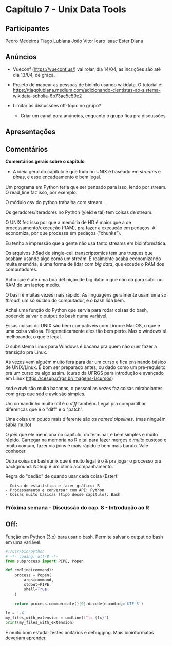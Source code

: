 # Capítulo 7 - Unix Data Tools

## Participantes

Pedro Medeiros
Tiago Lubiana
João Vitor
Ícaro
Isaac
Ester
Diana

## Anúncios

- Vueconf (https://vueconf.us/) vai rolar, dia 14/04, as incrições são até dia 13/04, de graça.

- Projeto de mapear as pessoas de bioinfo usando wikidata. O tutorial  é: https://tiagolubiana.medium.com/adicionando-cientistas-ao-sistema-wikidata-scholia-6b73ae5e59e2

- Limitar as discussões off-topic no grupo?
    - Criar um canal para anúncios, enquanto o grupo fica pra discussões

## Apresentações
## Comentários

**Comentários gerais sobre o capítulo**

- A ideia geral do capítulo é que tudo no UNIX é baseado em _streams_ e _pipes_, e esse encadeamento é bem legal. 

Um programa em Python teria que ser pensado para isso, lendo por stream. O read_line faz isso, por exemplo. 

O módulo csv do python trabalha com stream. 

Os geradores/iteradores no Python (yield e tal) tem coisas de stream.

O UNIX fez isso por que a memória de HD é maior que a de processamento/execução (RAM), pra fazer a execução em pedaços. Aí economiza, por que processa em pedaços ("chunks"). 

Eu tenho a impressão que a gente não usa tanto streams em bioinformática. 

Os arquivos .h5ad de single-cell transcriptomics tem uns truques que acabam usando algo como um stream. E realmente acaba economizando muita memória, é uma forma de lidar com _big data_, que excede o RAM dos computadores. 

Acho que é até uma boa definição de big data: o que não dá para subir no RAM de um laptop médio. 

O bash é muitas vezes mais rápido. 
As linguagens geralmente usam uma só _thread_, um só _núcleo_ do computador, e o bash lida bem. 

Achei uma função do Python que servia para rodar coisas do bash, podendo salvar o output do bash numa variável. 

Essas coisas do UNIX são bem compatíveis com Linux e MacOS, o que é uma coisa valiosa. Filogeneticamente eles tão bem perto. Mas o windows tá melhorando, o que é legal.

O subsistema Linux para Windows é bacana pra quem não quer fazer a transição pra Linux.



As vezes vem alguém muito fera para dar um curso e fica ensinando básico de UNIX/Linux.
É bom ser preparado antes, ou dado como um pré-requisito pra um curso ou algo assim. (curso da UFRGS para introdução e avançado em Linux https://cesup.ufrgs.br/imagens-1/cursos)

_sed_ e _awk_ são muito bacanas, o pessoal as vezes faz coisas mirabolantes com grep que sed e awk são simples.

Um comandinho muito útil é o _diff_ também. Legal pra compartilhar diferenças que é o "diff" e o "patch".


Uma coisa um pouco mais diferente são os _named pipelines_. (mas ninguém sabia muito)

O _join_ que ele menciona no capítulo, do terminal, é bem simples e muito rápido. Carregar na memória no R e tal para fazer merges é _muito_ custoso e muito comum, fazer via joins é mais rápido e bem mais barato. Vale conhecer. 

Outra coisa de bash/unix que é muito legal é o & pra jogar o processo pra background. Nohup é um ótimo acompanhamento.


Regra do "dedão" de quando usar cada coisa (Ester):

    - Coisa de estatística e fazer gráfico: R
    - Processamento e conversar com API: Python
    - Coisas muito básicas (tipo desse capítulo): Bash
    
### Próxima semana - Discussão do cap. 8 - Introdução ao R

## Off:

Função em Python (3.x) para usar o bash. Permite salvar o output do bash em uma variável.

```python
#!/usr/bin/python
# -*- coding: utf-8 -*-
from subprocess import PIPE, Popen

def cmdline(command):
    process = Popen(
        args=command,
        stdout=PIPE,
        shell=True
    )
    
    return process.communicate()[0].decode(encoding='UTF-8')

lx = '-X'
my_files_with_extension = cmdline(f"ls {lx}")
print(my_files_with_extension)

```

É muito bom estudar testes unitários e debugging. Mais bioinformatas deveriam aprender.
